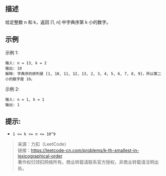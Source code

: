 ## 描述

给定整数 n 和 k，返回  [1, n] 中字典序第 k 小的数字。

## 示例
示例 1:

```
输入: n = 13, k = 2
输出: 10
解释: 字典序的排列是 [1, 10, 11, 12, 13, 2, 3, 4, 5, 6, 7, 8, 9]，所以第二小的数字是 10。
```

示例 2:

```
输入: n = 1, k = 1
输出: 1
```

## 提示:

- `1 <= k <= n <= 10^9`

>来源：力扣（LeetCode）  
链接：https://leetcode-cn.com/problems/k-th-smallest-in-lexicographical-order  
著作权归领扣网络所有。商业转载请联系官方授权，非商业转载请注明出处。
